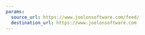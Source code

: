 ```yaml
---
params:
  source_url: https://www.joelonsoftware.com/feed/
  destination_url: https://www.joelonsoftware.com
---
```

